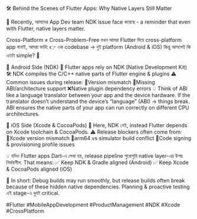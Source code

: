 🛠️ Behind the Scenes of Flutter Apps: Why Native Layers Still Matter

💬 Recently, আমাদের App Dev team NDK issue face করেছে - a reminder that even with Flutter, native layers matter.

Cross-Platform ≠ Cross-Problem-Free
যখন আমরা Flutter দিয়ে cross-platform app বানাই, আমরা ভাবি:
 👉 এক codebase → দুই platform (Android & iOS)
 কিন্তু আসলেই কি এতটা simple? 🤔

📱 Android Side (NDK)
 🔧 Flutter apps rely on NDK (Native Development Kit)
 🛠️ NDK compiles the C/C++ native parts of Flutter engine & plugins
 ⚠️ Common issues during release: 
 🔄Version mismatch 
 🧩Missing ABI/architecture support
 ❌Native plugin dependency errors
💡 Think of ABI like a language translator between your app and the device hardware. If the translator doesn’t understand the device’s “language” (ABI) → things break. ABI ensures the native parts of your app can run correctly on different CPU architectures.

🍏 iOS Side (Xcode & CocoaPods)
 🔧 Here, NDK নেই, instead Flutter depends on Xcode toolchain & CocoaPods.
 ⚠️ Release blockers often come from:
 🔄Xcode version mismatch
 🧩arm64 vs simulator build conflict 
 🔑Code signing & provisioning profile issues

💡 যদিও Flutter apps Dart-এ লেখা হয়, release pipeline পুরোপুরি native layer-এর উপর নির্ভরশীল. That means:
 ✅ Keep NDK & Gradle aligned (Android)
 ✅ Keep Xcode & CocoaPods aligned (iOS)
 
🔑 In short: Debug builds may run smoothly, but release builds often break because of these hidden native dependencies. Planning & proactive testing এই stage-এ খুবই critical.

#Flutter #MobileAppDevelopment #ProductManagement #NDK #Xcode #CrossPlatform

